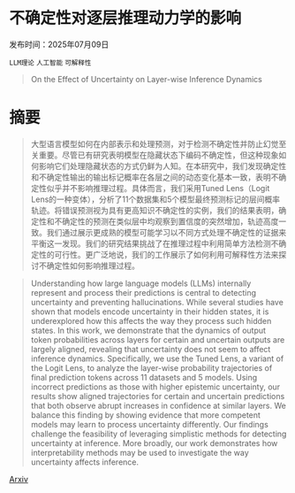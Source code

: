 # 不确定性对逐层推理动力学的影响

发布时间：2025年07月09日

`LLM理论` `人工智能` `可解释性`

> On the Effect of Uncertainty on Layer-wise Inference Dynamics

# 摘要

> 大型语言模型如何在内部表示和处理预测，对于检测不确定性并防止幻觉至关重要。尽管已有研究表明模型在隐藏状态下编码不确定性，但这种现象如何影响它们处理隐藏状态的方式仍鲜为人知。在本研究中，我们发现确定性和不确定性输出的输出标记概率在各层之间的动态变化基本一致，表明不确定性似乎并不影响推理过程。具体而言，我们采用Tuned Lens（Logit Lens的一种变体），分析了11个数据集和5个模型最终预测标记的层间概率轨迹。将错误预测视为具有更高知识不确定性的实例，我们的结果表明，确定性和不确定性的预测在类似层中均观察到置信度的突然增加，轨迹高度一致。我们通过展示更成熟的模型可能学习以不同方式处理不确定性的证据来平衡这一发现。我们的研究结果挑战了在推理过程中利用简单方法检测不确定性的可行性。更广泛地说，我们的工作展示了如何利用可解释性方法来探讨不确定性如何影响推理过程。

> Understanding how large language models (LLMs) internally represent and process their predictions is central to detecting uncertainty and preventing hallucinations. While several studies have shown that models encode uncertainty in their hidden states, it is underexplored how this affects the way they process such hidden states. In this work, we demonstrate that the dynamics of output token probabilities across layers for certain and uncertain outputs are largely aligned, revealing that uncertainty does not seem to affect inference dynamics. Specifically, we use the Tuned Lens, a variant of the Logit Lens, to analyze the layer-wise probability trajectories of final prediction tokens across 11 datasets and 5 models. Using incorrect predictions as those with higher epistemic uncertainty, our results show aligned trajectories for certain and uncertain predictions that both observe abrupt increases in confidence at similar layers. We balance this finding by showing evidence that more competent models may learn to process uncertainty differently. Our findings challenge the feasibility of leveraging simplistic methods for detecting uncertainty at inference. More broadly, our work demonstrates how interpretability methods may be used to investigate the way uncertainty affects inference.

[Arxiv](https://arxiv.org/abs/2507.06722)